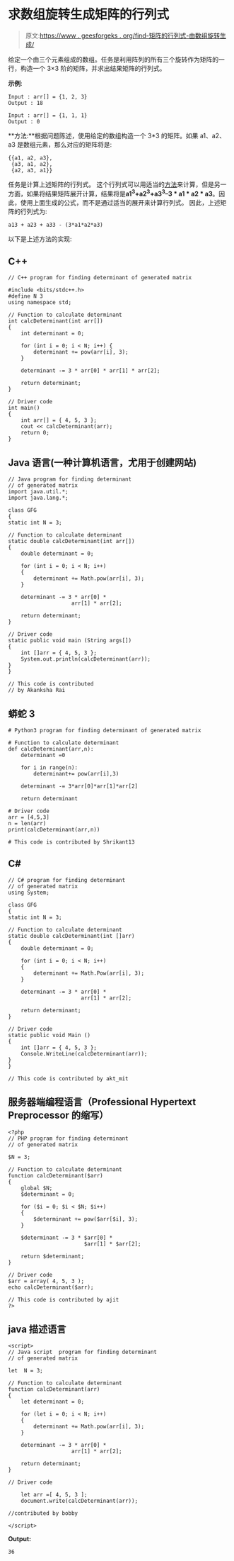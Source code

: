 # 求数组旋转生成矩阵的行列式

> 原文:[https://www . geesforgeks . org/find-矩阵的行列式-由数组旋转生成/](https://www.geeksforgeeks.org/find-determinant-of-matrix-generated-by-array-rotation/)

给定一个由三个元素组成的数组。任务是利用阵列的所有三个旋转作为矩阵的一行，构造一个 3×3 阶的矩阵，并求出结果矩阵的行列式。

**示例**:

```
Input : arr[] = {1, 2, 3}
Output : 18

Input : arr[] = {1, 1, 1}
Output : 0
```

**方法:**根据问题陈述，使用给定的数组构造一个 3*3 的矩阵。如果 a1、a2、a3 是数组元素，那么对应的矩阵将是:

```
{{a1, a2, a3}, 
 {a3, a1, a2},
 {a2, a3, a1}}
```

任务是计算上述矩阵的行列式。
这个行列式可以用适当的[方法](https://www.geeksforgeeks.org/determinant-of-a-matrix/)来计算，但是另一方面，如果将结果矩阵展开计算，结果将是**a1<sup>3</sup>+a2<sup>3</sup>+a3<sup>3</sup>–3 * a1 * a2 * a3**。因此，使用上面生成的公式，而不是通过适当的展开来计算行列式。
因此，上述矩阵的行列式为:

```
a13 + a23 + a33 - (3*a1*a2*a3)
```

以下是上述方法的实现:

## C++

```
// C++ program for finding determinant of generated matrix

#include <bits/stdc++.h>
#define N 3
using namespace std;

// Function to calculate determinant
int calcDeterminant(int arr[])
{
    int determinant = 0;

    for (int i = 0; i < N; i++) {
        determinant += pow(arr[i], 3);
    }

    determinant -= 3 * arr[0] * arr[1] * arr[2];

    return determinant;
}

// Driver code
int main()
{
    int arr[] = { 4, 5, 3 };
    cout << calcDeterminant(arr);
    return 0;
}
```

## Java 语言(一种计算机语言，尤用于创建网站)

```
// Java program for finding determinant
// of generated matrix
import java.util.*;
import java.lang.*;

class GFG
{
static int N = 3;

// Function to calculate determinant
static double calcDeterminant(int arr[])
{
    double determinant = 0;

    for (int i = 0; i < N; i++)
    {
        determinant += Math.pow(arr[i], 3);
    }

    determinant -= 3 * arr[0] *
                    arr[1] * arr[2];

    return determinant;
}

// Driver code
static public void main (String args[])
{
    int []arr = { 4, 5, 3 };
    System.out.println(calcDeterminant(arr));
}
}

// This code is contributed
// by Akanksha Rai
```

## 蟒蛇 3

```
# Python3 program for finding determinant of generated matrix

# Function to calculate determinant
def calcDeterminant(arr,n):
    determinant =0

    for i in range(n):
        determinant+= pow(arr[i],3)

    determinant -= 3*arr[0]*arr[1]*arr[2]

    return determinant

# Driver code
arr = [4,5,3]
n = len(arr)
print(calcDeterminant(arr,n))

# This code is contributed by Shrikant13
```

## C#

```
// C# program for finding determinant
// of generated matrix
using System;

class GFG
{
static int N = 3;

// Function to calculate determinant
static double calcDeterminant(int []arr)
{
    double determinant = 0;

    for (int i = 0; i < N; i++)
    {
        determinant += Math.Pow(arr[i], 3);
    }

    determinant -= 3 * arr[0] *
                       arr[1] * arr[2];

    return determinant;
}

// Driver code
static public void Main ()
{
    int []arr = { 4, 5, 3 };
    Console.WriteLine(calcDeterminant(arr));
}
}

// This code is contributed by akt_mit
```

## 服务器端编程语言（Professional Hypertext Preprocessor 的缩写）

```
<?php
// PHP program for finding determinant
// of generated matrix

$N = 3;

// Function to calculate determinant
function calcDeterminant($arr)
{
    global $N;
    $determinant = 0;

    for ($i = 0; $i < $N; $i++)
    {
        $determinant += pow($arr[$i], 3);
    }

    $determinant -= 3 * $arr[0] *
                        $arr[1] * $arr[2];

    return $determinant;
}

// Driver code
$arr = array( 4, 5, 3 );
echo calcDeterminant($arr);

// This code is contributed by ajit
?>
```

## java 描述语言

```
<script>
// Java script  program for finding determinant
// of generated matrix

let  N = 3;

// Function to calculate determinant
function calcDeterminant(arr)
{
    let determinant = 0;

    for (let i = 0; i < N; i++)
    {
        determinant += Math.pow(arr[i], 3);
    }

    determinant -= 3 * arr[0] *
                    arr[1] * arr[2];

    return determinant;
}

// Driver code

    let arr =[ 4, 5, 3 ];
    document.write(calcDeterminant(arr));

//contributed by bobby

</script>
```

**Output:** 

```
36
```
